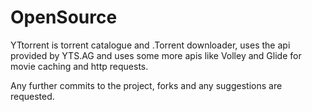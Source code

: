 # OpenSource
YTtorrent is torrent catalogue and .Torrent downloader, uses the api provided by YTS.AG and uses some more apis like Volley and 
Glide for movie caching and http requests.

Any further commits to the project, forks and any suggestions are requested.
